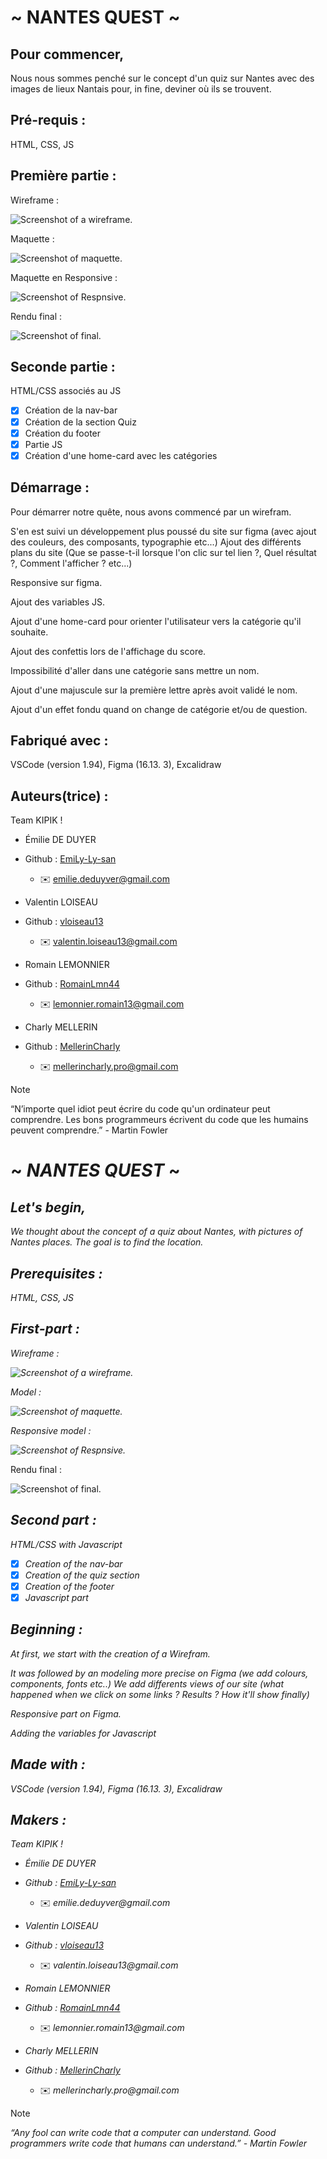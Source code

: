 # ~ NANTES QUEST ~


## Pour commencer,

Nous nous sommes penché sur le concept d'un quiz sur Nantes avec des images de lieux Nantais pour, in fine, deviner où ils se trouvent.



## Pré-requis :

HTML, CSS, JS


## Première partie :

Wireframe :

![Screenshot of a wireframe.](https://i.ibb.co/nRnfrL2/Capture-d-e-cran-2024-10-10-a-15-14-23.png)

Maquette :

![Screenshot of maquette.](https://i.ibb.co/2MJk214/Capture-d-e-cran-2024-10-10-a-15-16-00.png)

Maquette en Responsive :

![Screenshot of Respnsive.](https://i.ibb.co/7NnWqyC/Capture-d-e-cran-2024-10-10-a-15-16-48.png)

Rendu final :

![Screenshot of final.](https://i.ibb.co/GphgwHJ/Screen-Site.jpg)


## Seconde partie :


HTML/CSS associés au JS

- [x] Création de la nav-bar
- [x] Création de la section Quiz
- [x] Création du footer
- [x] Partie JS
- [x] Création d'une home-card avec les catégories

## Démarrage :

Pour démarrer notre quête, nous avons commencé par un wirefram. 

S'en est suivi un développement plus poussé du site sur figma (avec ajout des couleurs, des composants, typographie etc...)
Ajout des différents plans du site (Que se passe-t-il lorsque l'on clic sur tel lien ?, Quel résultat ?, Comment l'afficher ? etc...)

Responsive sur figma.

Ajout des variables JS.

Ajout d'une home-card pour orienter l'utilisateur vers la catégorie qu'il souhaite.

Ajout des confettis lors de l'affichage du score.

Impossibilité d'aller dans une catégorie sans mettre un nom. 

Ajout d'une majuscule sur la première lettre après avoit validé le nom.

Ajout d'un effet fondu quand on change de catégorie et/ou de question.


## Fabriqué avec :


VSCode (version 1.94),
Figma (16.13. 3),
Excalidraw

## Auteurs(trice) :


Team KIPIK !

- Émilie DE DUYER
- Github : [EmiLy-Ly-san](https://github.com/EmiLy-Ly-san)
  - :envelope:  emilie.deduyver@gmail.com


- Valentin LOISEAU
- Github : [vloiseau13](https://github.com/vloiseau13)
  - :envelope:  valentin.loiseau13@gmail.com


- Romain LEMONNIER
- Github : [RomainLmn44](https://github.com/RomainLmn44)
  - :envelope:  lemonnier.romain13@gmail.com


- Charly MELLERIN
- Github : [MellerinCharly](https://github.com/MellerinCharly)
  - :envelope:  mellerincharly.pro@gmail.com




> [!NOTE]
> “N’importe quel idiot peut écrire du code qu'un ordinateur peut comprendre. Les bons programmeurs écrivent du code que les humains peuvent comprendre.” - Martin Fowler




# ~ _NANTES QUEST_ ~


## *Let's begin,*

*We thought about the concept of a quiz about Nantes, with pictures of Nantes places. The goal is to find the location.*


## *Prerequisites :*

*HTML, CSS, JS*


## *First-part :*

*Wireframe :*

*![Screenshot of a wireframe.](https://i.ibb.co/nRnfrL2/Capture-d-e-cran-2024-10-10-a-15-14-23.png)*

*Model :*

*![Screenshot of maquette.](https://i.ibb.co/2MJk214/Capture-d-e-cran-2024-10-10-a-15-16-00.png)*

 *Responsive model :*

*![Screenshot of Respnsive.](https://i.ibb.co/7NnWqyC/Capture-d-e-cran-2024-10-10-a-15-16-48.png)*

Rendu final :

![Screenshot of final.]((https://i.ibb.co/GphgwHJ/Screen-Site.jpg))


## *Second part :*


*HTML/CSS with Javascript*

- [x] _Creation of the nav-bar_
- [x] _Creation of the quiz section_
- [x] _Creation of the footer_
- [x] _Javascript part_

## *Beginning :*

*At first, we start with the creation of a Wirefram.*

*It was followed by an modeling more precise on Figma (we add colours, components, fonts etc..)*
*We add differents views of our site (what happened when we click on some links ? Results ? How it'll show finally)*


*Responsive part on Figma.*

*Adding the variables for Javascript*


## *Made with :*


*VSCode (version 1.94),*
*Figma (16.13. 3),*
*Excalidraw*

## *Makers :*


*Team KIPIK !*

- _Émilie DE DUYER_
- _Github : [EmiLy-Ly-san](https://github.com/EmiLy-Ly-san)_
  - :envelope:  _emilie.deduyver@gmail.com_


- _Valentin LOISEAU_
- _Github : [vloiseau13](https://github.com/vloiseau13)_
    - :envelope:  _valentin.loiseau13@gmail.com_


- _Romain LEMONNIER_
- _Github : [RomainLmn44](https://github.com/RomainLmn44)_
  - :envelope:  _lemonnier.romain13@gmail.com_


- _Charly MELLERIN_
- _Github : [MellerinCharly](https://github.com/MellerinCharly)_
  - :envelope:  _mellerincharly.pro@gmail.com_


> [!Note]
*“Any fool can write code that a computer can understand. Good programmers write code that humans can understand.” - Martin Fowler*

